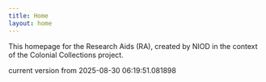 ```yaml
---
title: Home
layout: home
---
```


This homepage for the Research Aids (RA), created by NIOD in the context of the Colonial Collections project. 


current version from 2025-08-30 06:19:51.081898